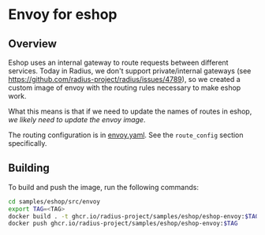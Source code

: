 # Envoy for eshop

## Overview

Eshop uses an internal gateway to route requests between different services. Today in Radius, we don't support private/internal gateways (see https://github.com/radius-project/radius/issues/4789), so we created a custom image of envoy with the routing rules necessary to make eshop work.

What this means is that if we need to update the names of routes in eshop, *we likely need to update the envoy image*.

The routing configuration is in [envoy.yaml](envoy.yaml). See the `route_config` section specifically.

## Building

To build and push the image, run the following commands:
```bash
cd samples/eshop/src/envoy
export TAG=<TAG>
docker build . -t ghcr.io/radius-project/samples/eshop/eshop-envoy:$TAG
docker push ghcr.io/radius-project/samples/eshop/eshop-envoy:$TAG
```
